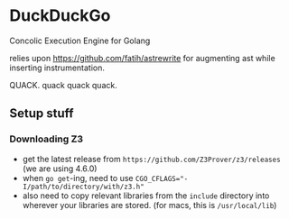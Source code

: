 # DuckDuckGo
Concolic Execution Engine for Golang

relies upon https://github.com/fatih/astrewrite for augmenting ast while inserting instrumentation.


QUACK. quack quack quack.


## Setup stuff

### Downloading Z3
- get the latest release from `https://github.com/Z3Prover/z3/releases` (we are using 4.6.0)
- when `go get`-ing, need to use `CGO_CFLAGS="-I/path/to/directory/with/z3.h"`
- also need to copy relevant libraries from the `include` directory into wherever your libraries are stored. (for macs, this is `/usr/local/lib`)


